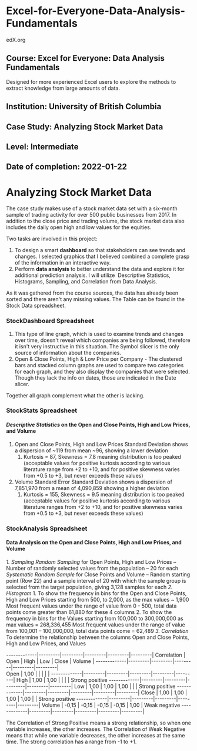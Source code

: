 # Excel-for-Everyone-Data-Analysis-Fundamentals
edX.org

## Course: Excel for Everyone: Data Analysis Fundamentals ##
Designed for more experienced Excel users to explore the methods to extract knowledge from large amounts of data.
## Institution: University of British Columbia ##
## Case Study: Analyzing Stock Market Data ##
## Level: Intermediate ##
## Date of completion: 2022-01-22 ##

# Analyzing Stock Market Data #

The case study makes use of a stock market data set with a six-month sample of trading activity for over 500 public businesses from 2017.
In addition to the close price and trading volume, the stock market data also includes the daily open high and low values for the equities.

Two tasks are involved in this project:
1. To design a smart **dashboard** so that stakeholders can see trends and changes. I selected graphics that I believed combined a complete grasp of the information in an interactive way.
2. Perform **data analysis** to better understand the data and explore it for additional prediction analysis. I will utilize  Descriptive Statistics, Histograms, Sampling, and Correlation from Data Analysis.

As it was gathered from the course sources, the data has already been sorted and there aren't any missing values. The Table can be found in the Stock Data spreadsheet.

### StockDashboard Spreadsheet ###

1. This type of line graph, which is used to examine trends and changes over time, doesn't reveal which companies are being followed, therefore it isn't very instructive in this situation. The Symbol slicer is the only source of information about the companies.
2. Open & Close Points, High & Low Price per Company - The clustered bars and stacked column graphs are used to compare two categories for each graph, and they also display the companies that were selected. Though they lack the info on dates, those are indicated in the Date slicer.

Together all graph complement what the other is lacking.

### StockStats Spreadsheet ###

#### *Descriptive Statistics* on the Open and Close Points, High and Low Prices, and Volume ####

1. Open and Close Points, High and Low Prices Standard Deviation shows a dispersion of ~119 from mean ~96, showing a lower deviation
   1. Kurtosis = 87, Skewness = 7.8 meaning distribution is too peaked (acceptable values for positive kurtosis according to various literature range from +2 to +10, and for 
      positive skewness varies from +0.5 to +3, but never exceeds these values)
2. Volume Standard Error  Standard Deviation shows a dispersion of 7,851,970 from a mean of 4,090,859 showing a higher deviation
   1. Kurtosis  = 155, Skewness = 9.5 meaning distribution is too peaked (acceptable values for positive kurtosis according to various literature ranges from +2 to +10, and for 
      positive skewness varies from +0.5 to +3, but never exceeds these values)

### StockAnalysis Spreadsheet ###

#### Data Analysis on the Open and Close Points, High and Low Prices, and Volume ####

*1. Sampling*
    *Random Sampling* for Open Points, High and Low Prices – Number of randomly selected values from the population – 20 for each
    *Systematic Random Sample* for Close Points and Volume – Random starting point (Row 22) and a sample interval of 20 with which the sample group is selected from the target 
     population, giving 3,128 samples for each
*2. Histogram*
    1. To show the frequency in bins for the Open and Close Points, High and Low Prices starting from 500, to 2,000, as the max values ~ 1,900
       Most frequent values under the range of value from 0 - 500, total data points come greater than 61,880 for these 4 columns
    2. To show the frequency in bins for the Values starting from 100,000 to 300,000,000 as max values = 268,336,455
       Most frequent values under the range of value from 100,001 – 100,000,000, total data points come = 62,489
*3. Correlation*
    To determine the relationship between the columns Open and Close Points, High and Low Prices, and Values

-------------|---------|---------|---------|---------|---------|
Correlation  |   Open  |   High  |   Low   |  Close  |  Volume | 
-------------|---------|---------|---------|---------|---------|	
Open	     |   1,00  | 	 |	   |         |         |
-------------|---------|---------|---------|---------|---------|
High	     |   1,00  |   1,00	 |	   |         |         | Strong positive
-------------|---------|---------|---------|---------|---------|
Low	     |   1,00  |   1,00  |  1,00   | 	     |         | Strong positive
-------------|---------|---------|---------|---------|---------|
Close	     |   1,00  |   1,00  |  1,00   |   1,00  |         | Strong positive
-------------|---------|---------|---------|---------|---------|
Volume	     |   -0,15 |   -0,15 |  -0,15  |   -0,15 |  1,00   | Weak negative
-------------|---------|---------|---------|---------|---------|

The Correlation of Strong Positive means a strong relationship, so when one variable increases, the other increases. 
The Correlation of Weak Negative means that while one variable decreases, the other increases at the same time.
The strong correlation has a range from -1 to +1. 
